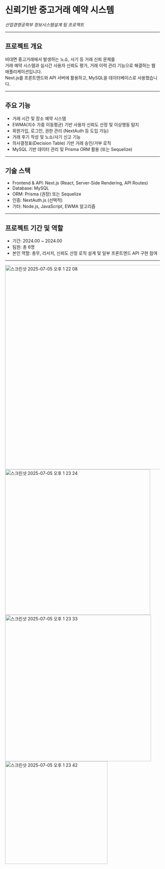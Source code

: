# 신뢰기반 중고거래 예약 시스템  
_산업경영공학부 정보시스템설계 팀 프로젝트_

---

## 프로젝트 개요  
비대면 중고거래에서 발생하는 노쇼, 사기 등 거래 신뢰 문제를  
거래 예약 시스템과 실시간 사용자 신뢰도 평가, 거래 이력 관리 기능으로 해결하는 웹 애플리케이션입니다.  
Next.js를 프론트엔드와 API 서버에 활용하고, MySQL을 데이터베이스로 사용했습니다.

---

## 주요 기능  
- 거래 시간 및 장소 예약 시스템  
- EWMA(지수 가중 이동평균) 기반 사용자 신뢰도 산정 및 이상행동 탐지  
- 회원가입, 로그인, 권한 관리 (NextAuth 등 도입 가능)  
- 거래 후기 작성 및 노쇼/사기 신고 기능  
- 의사결정표(Decision Table) 기반 거래 승인/거부 로직  
- MySQL 기반 데이터 관리 및 Prisma ORM 활용 (또는 Sequelize)

---

## 기술 스택  
- Frontend & API: Next.js (React, Server-Side Rendering, API Routes)  
- Database: MySQL  
- ORM: Prisma (권장) 또는 Sequelize  
- 인증: NextAuth.js (선택적)  
- 기타: Node.js, JavaScript, EWMA 알고리즘

---

## 프로젝트 기간 및 역할  
- 기간: 2024.00 ~ 2024.00  
- 팀원: 총 6명  
- 본인 역할: 총무, 리서치, 신뢰도 산정 로직 설계 및 일부 프론트엔드 API 구현 참여

--- 



<img width="663" alt="스크린샷 2025-07-05 오후 1 22 08" src="https://github.com/user-attachments/assets/303f7373-cd40-4f87-938d-f072f9e7407d" />


<img width="472" alt="스크린샷 2025-07-05 오후 1 23 24" src="https://github.com/user-attachments/assets/6b97960e-b72c-491a-8cc1-867b72196e3d" />
<img width="475" alt="스크린샷 2025-07-05 오후 1 23 33" src="https://github.com/user-attachments/assets/3ec7a3cd-0af5-4fc9-a935-4f77907e0b45" />
<img width="333" alt="스크린샷 2025-07-05 오후 1 23 42" src="https://github.com/user-attachments/assets/b2232876-26dc-4e5b-a340-0bb478c7889d" />
